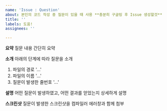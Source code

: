 ```yaml
---
name: 'Issue : Question'
about: 본인의 코드 작성 중 질문이 있을 때 사용 **충분히 구글링 후 Issue 생성할것**
title: ''
labels: 도움!
assignees: ''

---
```


**요약**
질문 내용 간단히 요약

**소개**
아래의 단계에 따라 질문을 소개
1. 파일의 경로 '...'
2. 파일의 이름 '...'
3. 질문이 발생한 줄번호 '...' 

**설명**
어떤 질문이 발생하였고, 어떤 결과를 얻었는지 상세하게 설명

**스크린샷**
질문이 발생한 스크린샷을 컴파일러 에러창과 함께 첨부
